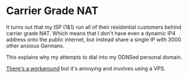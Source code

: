 # Carrier Grade NAT

It turns out that my ISP (1&1) run all of their residential customers behind carrier grade NAT. Which means that I don't have even a dynamic IP4 address onto the public internet, but instead share a single IP with 3000 other anxious Germans. 

This explains why my attempts to dial into my DDNSed personal domain. 

[There's a workaround](https://hacdias.com/2020/11/30/access-network-behind-cgnat) but it's annoying and involves using a VPS. 
